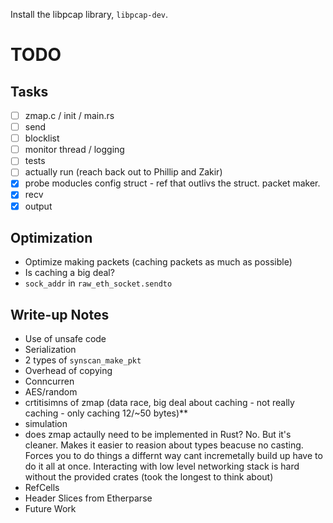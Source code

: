 Install the libpcap library, `libpcap-dev`.

# TODO

## Tasks

- [ ] zmap.c / init / main.rs 
- [ ] send
- [ ] blocklist
- [ ] monitor thread / logging
- [ ] tests
- [ ] actually run (reach back out to Phillip and Zakir)
- [x] probe moducles config struct - ref that outlivs the struct. packet maker.
- [x] recv
- [x] output

## Optimization

- Optimize making packets (caching packets as much as possible)
- Is caching a big deal?
- `sock_addr` in `raw_eth_socket.sendto`

## Write-up Notes

- Use of unsafe code
- Serialization
- 2 types of `synscan_make_pkt`
- Overhead of copying
- Conncurren
- AES/random
- crtitisimns of zmap (data race, big deal about caching - not really caching - only caching 12/~50 bytes)**
- simulation
- does zmap actaully need to be implemented in Rust? No. But it's cleaner. Makes it easier to reasion about types beacuse no casting. Forces you to do things a differnt way cant incremetally build up have to do it all at once. Interacting with low level networking stack is hard without the provided crates (took the longest to think about) 
- RefCells
- Header Slices from Etherparse 
- Future Work 
